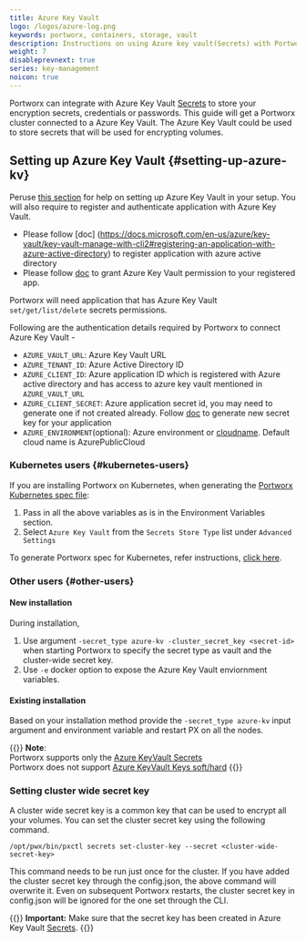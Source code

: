 ```yaml
---
title: Azure Key Vault
logo: /logos/azure-log.png
keywords: portworx, containers, storage, vault
description: Instructions on using Azure key vault(Secrets) with Portworx
weight: 7
disableprevnext: true
series: key-management
noicon: true
---
```


Portworx can integrate with Azure Key Vault [Secrets](https://docs.microsoft.com/en-us/azure/key-vault/about-keys-secrets-and-certificates#key-vault-secrets) to store your encryption secrets, credentials or passwords. This guide will get a Portworx cluster connected to a Azure Key Vault. The Azure Key Vault could be used to store secrets that will be used for encrypting volumes.

## Setting up Azure Key Vault {#setting-up-azure-kv}

Peruse [this section](https://docs.microsoft.com/en-us/azure/key-vault/quick-create-portal) for help on setting up Azure Key Vault in your setup. 
You will also require to register and authenticate application with Azure Key Vault. 

- Please follow [doc] (https://docs.microsoft.com/en-us/azure/key-vault/key-vault-manage-with-cli2#registering-an-application-with-azure-active-directory) to register application with azure active directory 
- Please follow [doc](https://docs.microsoft.com/en-us/azure/key-vault/key-vault-manage-with-cli2#authorizing-an-application-to-use-a-key-or-secret) to grant Azure Key Vault permission to your registered app.

Portworx will need application that has Azure Key Vault `set/get/list/delete` secrets permissions. 

Following are the authentication details required by Portworx to connect Azure Key Vault -

- `AZURE_VAULT_URL`: Azure Key Vault URL 
- `AZURE_TENANT_ID`: Azure Active Directory ID
- `AZURE_CLIENT_ID`: Azure application ID which is registered with Azure active directory and has access to azure key vault mentioned in `AZURE_VAULT_URL`
- `AZURE_CLIENT_SECRET`: Azure application secret id, you may need to generate one if not created already. Follow [doc](https://docs.microsoft.com/en-us/azure/active-directory/develop/howto-create-service-principal-portal#get-application-id-and-authentication-key) to generate new secret key for your application
- `AZURE_ENVIRONMENT`(optional): Azure environment or [cloudname](https://docs.microsoft.com/en-us/cli/azure/cloud?view=azure-cli-latest#az-cloud-list).  Default cloud name is AzurePublicCloud

### Kubernetes users {#kubernetes-users}

If you are installing Portworx on Kubernetes, when generating the [Portworx Kubernetes spec file](https://install.portworx.com/):

1. Pass in all the above variables as is in the Environment Variables section.
2. Select `Azure Key Vault` from the `Secrets Store Type` list under `Advanced Settings`

To generate Portworx spec for Kubernetes, refer instructions, [click here](/portworx-install-with-kubernetes).


### Other users {#other-users}

#### New installation

During installation,

1. Use argument `-secret_type azure-kv -cluster_secret_key <secret-id>` when starting Portworx to specify the secret type as vault and the cluster-wide secret key.
2. Use `-e` docker option to expose the Azure Key Vault enviornment variables.

#### Existing installation

Based on your installation method provide the `-secret_type azure-kv` input argument and environment variable and restart PX on all the nodes.

{{<info>}}
**Note**: 
<br>
Portworx supports only the [Azure KeyVault Secrets](https://docs.microsoft.com/en-us/azure/key-vault/about-keys-secrets-and-certificates#key-vault-secrets)
<br>
Portworx does not support [Azure KeyVault Keys soft/hard](https://docs.microsoft.com/en-us/azure/key-vault/about-keys-secrets-and-certificates#key-vault-keys)
{{</info>}}

### Setting cluster wide secret key

A cluster wide secret key is a common key that can be used to encrypt all your volumes. You can set the cluster secret key using the following command.

```text
/opt/pwx/bin/pxctl secrets set-cluster-key --secret <cluster-wide-secret-key>
```

This command needs to be run just once for the cluster. If you have added the cluster secret key through the config.json, the above command will overwrite it. Even on subsequent Portworx restarts, the cluster secret key in config.json will be ignored for the one set through the CLI.

{{<info>}}
**Important:**
Make sure that the secret key has been created in Azure Key Vault [Secrets](https://docs.microsoft.com/en-us/azure/key-vault/about-keys-secrets-and-certificates#key-vault-secrets).
{{</info>}}
